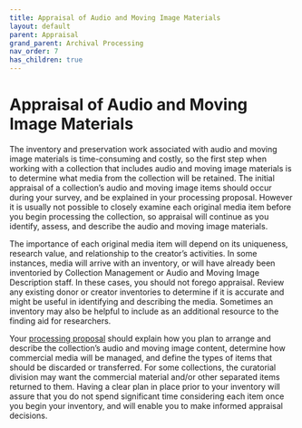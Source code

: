 ```yaml
---
title: Appraisal of Audio and Moving Image Materials
layout: default
parent: Appraisal
grand_parent: Archival Processing
nav_order: 7
has_children: true
---
```

# Appraisal of Audio and Moving Image Materials
The inventory and preservation work associated with audio and moving image materials is time-consuming and costly, so the first step when working with a collection that includes audio and moving image materials is to determine what media from the collection will be retained. The initial appraisal of a collection’s audio and moving image items should occur during your survey, and be explained in your processing proposal. However it is usually not possible to closely examine each original media item before you begin processing the collection, so appraisal will continue as you identify, assess, and describe the audio and moving image materials.

The importance of each original media item will depend on its uniqueness, research value, and relationship to the creator’s activities. In some instances, media will arrive with an inventory, or will have already been inventoried by Collection Management or Audio and Moving Image Description staff. In these cases, you should not forego appraisal. Review any existing donor or creator inventories to determine if it is accurate and might be useful in identifying and describing the media. Sometimes an inventory may also be helpful to include as an additional resource to the finding aid for researchers.

Your [processing proposal](https://docs.google.com/document/d/1tiIm0R8P0A_sOH3RUKsPgUKXAThqXT074QeIEokD6uk/edit#heading=h.9z6f7bucpufs) should explain how you plan to arrange and describe the collection’s audio and moving image content, determine how commercial media will be managed, and define the types of items that should be discarded or transferred. For some collections, the curatorial division may want the commercial material and/or other separated items returned to them. Having a clear plan in place prior to your inventory will assure that you do not spend significant time considering each item once you begin your inventory, and will enable you to make informed appraisal decisions.